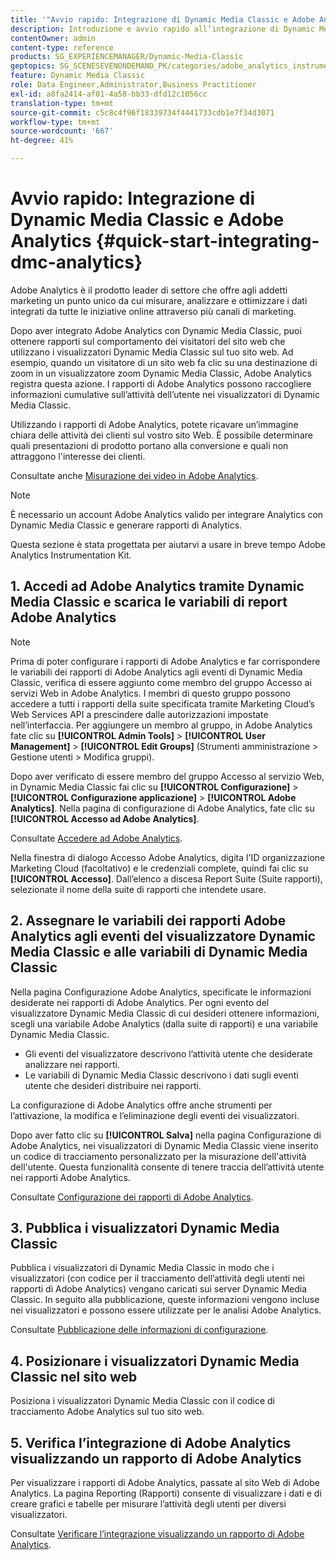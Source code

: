 ```yaml
---
title: '"Avvio rapido: Integrazione di Dynamic Media Classic e Adobe Analytics"'
description: Introduzione e avvio rapido all’integrazione di Dynamic Media Classic e Adobe Analytics per consentirti di iniziare a utilizzare rapidamente.
contentOwner: admin
content-type: reference
products: SG_EXPERIENCEMANAGER/Dynamic-Media-Classic
geptopics: SG_SCENESEVENONDEMAND_PK/categories/adobe_analytics_instrumentation_kit
feature: Dynamic Media Classic
role: Data Engineer,Administrator,Business Practitioner
exl-id: a8fa2414-af01-4a58-bb33-dfd12c1056cc
translation-type: tm+mt
source-git-commit: c5c8c4f96f18339734f4441733cdb1e7f34d3071
workflow-type: tm+mt
source-wordcount: '667'
ht-degree: 41%

---
```


# Avvio rapido: Integrazione di Dynamic Media Classic e Adobe Analytics {#quick-start-integrating-dmc-analytics}

Adobe Analytics è il prodotto leader di settore che offre agli addetti marketing un punto unico da cui misurare, analizzare e ottimizzare i dati integrati da tutte le iniziative online attraverso più canali di marketing.

Dopo aver integrato Adobe Analytics con Dynamic Media Classic, puoi ottenere rapporti sul comportamento dei visitatori del sito web che utilizzano i visualizzatori Dynamic Media Classic sul tuo sito web. Ad esempio, quando un visitatore di un sito web fa clic su una destinazione di zoom in un visualizzatore zoom Dynamic Media Classic, Adobe Analytics registra questa azione. I rapporti di Adobe Analytics possono raccogliere informazioni cumulative sull’attività dell’utente nei visualizzatori di Dynamic Media Classic.

Utilizzando i rapporti di Adobe Analytics, potete ricavare un’immagine chiara delle attività dei clienti sul vostro sito Web. È possibile determinare quali presentazioni di prodotto portano alla conversione e quali non attraggono l&#39;interesse dei clienti.

Consultate anche [Misurazione dei video in Adobe Analytics](https://experienceleague.adobe.com/docs/media-analytics/using/media-overview.html).

>[!NOTE]
>
>È necessario un account Adobe Analytics valido per integrare Analytics con Dynamic Media Classic e generare rapporti di Analytics.

Questa sezione è stata progettata per aiutarvi a usare in breve tempo Adobe Analytics Instrumentation Kit.

## 1. Accedi ad Adobe Analytics tramite Dynamic Media Classic e scarica le variabili di report Adobe Analytics

>[!NOTE]
>
>Prima di poter configurare i rapporti di Adobe Analytics e far corrispondere le variabili dei rapporti di Adobe Analytics agli eventi di Dynamic Media Classic, verifica di essere aggiunto come membro del gruppo Accesso ai servizi Web in Adobe Analytics. I membri di questo gruppo possono accedere a tutti i rapporti della suite specificata tramite Marketing Cloud’s Web Services API a prescindere dalle autorizzazioni impostate nell’interfaccia. Per aggiungere un membro al gruppo, in Adobe Analytics fate clic su **[!UICONTROL Admin Tools]** > **[!UICONTROL User Management]** > **[!UICONTROL Edit Groups]** (Strumenti amministrazione > Gestione utenti > Modifica gruppi).

Dopo aver verificato di essere membro del gruppo Accesso al servizio Web, in Dynamic Media Classic fai clic su **[!UICONTROL Configurazione]** > **[!UICONTROL Configurazione applicazione]** > **[!UICONTROL Adobe Analytics]**. Nella pagina di configurazione di Adobe Analytics, fate clic su **[!UICONTROL Accesso ad Adobe Analytics]**.

Consultate [Accedere ad Adobe Analytics](log-analytics.md#log_in_to_adobe_analytics).

Nella finestra di dialogo Accesso Adobe Analytics, digita l&#39;ID organizzazione Marketing Cloud (facoltativo) e le credenziali complete, quindi fai clic su **[!UICONTROL Accesso]**. Dall’elenco a discesa Report Suite (Suite rapporti), selezionate il nome della suite di rapporti che intendete usare.

## 2. Assegnare le variabili dei rapporti Adobe Analytics agli eventi del visualizzatore Dynamic Media Classic e alle variabili di Dynamic Media Classic

Nella pagina Configurazione Adobe Analytics, specificate le informazioni desiderate nei rapporti di Adobe Analytics. Per ogni evento del visualizzatore Dynamic Media Classic di cui desideri ottenere informazioni, scegli una variabile Adobe Analytics (dalla suite di rapporti) e una variabile Dynamic Media Classic.

* Gli eventi del visualizzatore descrivono l’attività utente che desiderate analizzare nei rapporti.
* Le variabili di Dynamic Media Classic descrivono i dati sugli eventi utente che desideri distribuire nei rapporti.

La configurazione di Adobe Analytics offre anche strumenti per l’attivazione, la modifica e l’eliminazione degli eventi dei visualizzatori.

Dopo aver fatto clic su **[!UICONTROL Salva]** nella pagina Configurazione di Adobe Analytics, nei visualizzatori di Dynamic Media Classic viene inserito un codice di tracciamento personalizzato per la misurazione dell&#39;attività dell&#39;utente. Questa funzionalità consente di tenere traccia dell’attività utente nei rapporti Adobe Analytics.

Consultate [Configurazione dei rapporti di Adobe Analytics](configuring-analytics-reports.md#configuring_adobe_analytics_reports).

## 3. Pubblica i visualizzatori Dynamic Media Classic

Pubblica i visualizzatori di Dynamic Media Classic in modo che i visualizzatori (con codice per il tracciamento dell’attività degli utenti nei rapporti di Adobe Analytics) vengano caricati sui server Dynamic Media Classic. In seguito alla pubblicazione, queste informazioni vengono incluse nei visualizzatori e possono essere utilizzate per le analisi Adobe Analytics.

Consultate [Pubblicazione delle informazioni di configurazione](publishing-analytics-configuration-information.md#publishing_adobe_analytics_configuration_information).

## 4. Posizionare i visualizzatori Dynamic Media Classic nel sito web

Posiziona i visualizzatori Dynamic Media Classic con il codice di tracciamento Adobe Analytics sul tuo sito web.

## 5. Verifica l’integrazione di Adobe Analytics visualizzando un rapporto di Adobe Analytics

Per visualizzare i rapporti di Adobe Analytics, passate al sito Web di Adobe Analytics. La pagina Reporting (Rapporti) consente di visualizzare i dati e di creare grafici e tabelle per misurare l’attività degli utenti per diversi visualizzatori.

Consultate [Verificare l’integrazione visualizzando un rapporto di Adobe Analytics](testing-integration-viewing-analytics-report.md#testing_the_integration_by_viewing_an_adobe_analytics_report).
